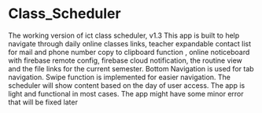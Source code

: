 # Class_Scheduler
The working version of ict class scheduler, v1.3
This app is built to help navigate through daily online classes links, teacher expandable contact list for mail and phone number copy to clipboard function , online noticeboard with firebase remote config, firebase cloud notification, the routine view and the file links for the current semester.
Bottom Navigation is used for tab navigation. Swipe function is implemented for easier navigation.
The scheduler will show content based on the day of user access. The app is light and functional in most cases. The app might have some minor error that will be fixed later
